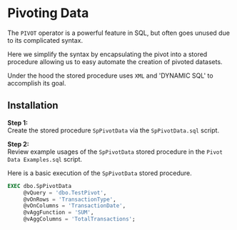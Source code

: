 # Pivoting Data

The `PIVOT` operator is a powerful feature in SQL, but often goes unused due to its complicated syntax.  

Here we simplify the syntax by encapsulating the pivot into a stored procedure allowing us to easy automate the creation of pivoted datasets. 

Under the hood the stored procedure uses `XML` and 'DYNAMIC SQL' to accomplish its goal.

## Installation

**Step 1:**   
Create the stored procedure `SpPivotData` via the `SpPivotData.sql` script.

**Step 2:**   
Review example usages of the `SpPivotData` stored procedure in the `Pivot Data Examples.sql` script.

Here is a basic execution of the `SpPivotData` stored procedure.

```sql
EXEC dbo.SpPivotData
     @vQuery = 'dbo.TestPivot',
     @vOnRows = 'TransactionType',
     @vOnColumns = 'TransactionDate',
     @vAggFunction = 'SUM',
     @vAggColumns = 'TotalTransactions';
```
